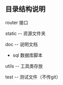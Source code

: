 ## 目录结构说明

router 接口

static -- 资源文件夹

doc  -- 说明文档
 - sql 数据库脚本
  
utils -- 工具类存放
  

test  -- 测试文件（不传git）